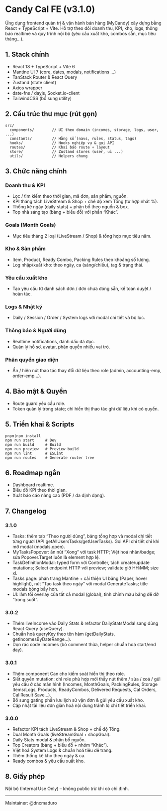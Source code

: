 # Candy Cal FE (v3.1.0)

Ứng dụng frontend quản trị & vận hành bán hàng (MyCandy) xây dựng bằng React + TypeScript + Vite. Hỗ trợ theo dõi doanh thu, KPI, kho, logs, thông báo realtime và quy trình nội bộ (yêu cầu xuất kho, combos sẵn, mục tiêu tháng...).

## 1. Stack chính

- React 18 + TypeScript + Vite 6
- Mantine UI 7 (core, dates, modals, notifications ...)
- TanStack Router & React Query
- Zustand (state client)
- Axios wrapper
- date-fns / dayjs, Socket.io-client
- TailwindCSS (bổ sung utility)

## 2. Cấu trúc thư mục (rút gọn)

```
src/
  components/        // UI theo domain (incomes, storage, logs, user, ...)
  constants/         // Hằng số (navs, rules, status, tags)
  hooks/             // Hooks nghiệp vụ & gọi API
  routes/            // Khai báo route + layout
  store/             // Zustand stores (user, ui ...)
  utils/             // Helpers chung
```

## 3. Chức năng chính

### Doanh thu & KPI

- Lọc / tìm kiếm theo thời gian, mã đơn, sản phẩm, nguồn.
- KPI tháng tách LiveStream & Shop + chế độ xem Tổng (tự hợp nhất %).
- Thống kê ngày (daily stats) + phân bổ theo nguồn & box.
- Top nhà sáng tạo (bảng + biểu đồ) với phần “Khác”.

### Goals (Month Goals)

- Mục tiêu tháng 2 loại (LiveStream / Shop) & tổng hợp mục tiêu năm.

### Kho & Sản phẩm

- Item, Product, Ready Combo, Packing Rules theo khoảng số lượng.
- Log nhập/xuất kho: theo ngày, ca (sáng/chiều), tag & trạng thái.

### Yêu cầu xuất kho

- Tạo yêu cầu từ danh sách đơn / đơn chưa đóng sẵn, kế toán duyệt / hoàn tác.

### Logs & Nhật ký

- Daily / Session / Order / System logs với modal chi tiết và bộ lọc.

### Thông báo & Người dùng

- Realtime notifications, đánh dấu đã đọc.
- Quản lý hồ sơ, avatar, phân quyền nhiều vai trò.

### Phân quyền giao diện

- Ẩn / hiện nút thao tác thay đổi dữ liệu theo role (admin, accounting-emp, order-emp...).

## 4. Bảo mật & Quyền

- Route guard yêu cầu role.
- Token quản lý trong state; chỉ hiển thị thao tác ghi dữ liệu khi có quyền.

## 5. Triển khai & Scripts

```
pnpm|npm install
npm run start     # Dev
npm run build     # Build
npm run preview   # Preview build
npm run lint      # ESLint
npm run routes    # Generate router tree
```

## 6. Roadmap ngắn

- Dashboard realtime.
- Biểu đồ KPI theo thời gian.
- Xuất báo cáo nâng cao (PDF / đa định dạng).

## 7. Changelog

### 3.1.0

- Tasks: thêm tab “Theo người dùng”, bảng tổng hợp và modal chi tiết từng người (API getAllUsersTasks/getUserTasks). Gọi API chi tiết chỉ khi mở modal (modals.open).
- MyTasksPopover: ẩn nút “Xong” với task HTTP; Việt hoá nhãn/badge; sửa Popover.Target luôn là element hợp lệ.
- TaskDefinitionModal: typed form với Controller, tách create/update mutations; Select endpoint HTTP với preview; validate giờ HH:MM; size xl.
- Tasks page: phân trang Mantine + cải thiện UI bảng (Paper, hover highlight), nút “Tạo task theo ngày” với modal GenerateTasks; title modals bóng bẩy hơn.
- UI: làm tối overlay của tất cả modal (global), tinh chỉnh màu bảng để đỡ “trong suốt”.

### 3.0.2

- Thêm liveIncome vào Daily Stats & refactor DailyStatsModal sang dùng React Query (useQuery).
- Chuẩn hoá queryKey theo tên hàm (getDailyStats, getIncomesByDateRange...).
- Dọn rác code incomes (bỏ comment thừa, helper chuẩn hoá start/end day).

### 3.0.1

- Thêm component Can cho kiểm soát hiển thị theo role.
- Siết quyền mutation: chỉ role phù hợp mới thấy nút thêm / sửa / xoá / gửi yêu cầu ở các màn hình (Incomes, MonthGoals, PackingRules, Storage Items/Logs, Products, ReadyCombos, Delivered Requests, Cal Orders, Cal Result Save...).
- Bổ sung gating phần lưu lịch sử vận đơn & gửi yêu cầu xuất kho.
- Cập nhật tài liệu đơn giản hoá nội dung tránh lộ chi tiết triển khai.

### 3.0.0

- Refactor KPI tách LiveStream & Shop + chế độ Tổng.
- Dual Month Goals (liveStreamGoal + shopGoal).
- Daily Stats modal & phân bổ nguồn.
- Top Creators (bảng + biểu đồ + nhóm “Khác”).
- Việt hoá System Logs & chuẩn hoá tiêu đề trang.
- Thêm thống kê kho theo ngày & ca.
- Ready combos & yêu cầu xuất kho.

## 8. Giấy phép

Nội bộ (Internal Use Only) – không public trừ khi có chỉ định.

---

Maintainer: @dncmaduro
